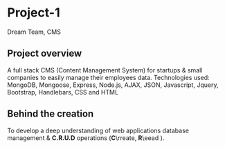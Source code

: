 # Project-1

Dream Team, CMS

## Project overview

A full stack CMS (Content Management System) for startups & small companies to easily manage their employees data. Technologies used: MongoDB, Mongoose, Express, Node.js, AJAX, JSON, Javascript, Jquery, Bootstrap, Handlebars, CSS and HTML

## Behind the creation

To develop a deep understanding of web applications database management & **C.R.U.D** operations (**C**\rreate, **R**\eead ). 
